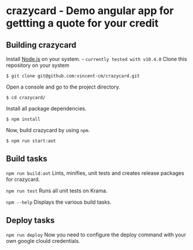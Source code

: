 crazycard - Demo angular app for gettting a quote for your credit
==========================================

Building crazycard
-----------------
Install [Node.js](https://nodejs.org/en/) on your system. - `currently tested with v10.4.0`
Clone this repository on your system
```
$ git clone git@github.com:vincent-cm/crazycard.git
```
Open a console and go to the project directory.
```
$ cd crazycard/
```
Install all package dependencies.
```
$ npm install
```
Now, build crazycard by using `npm`.
```
$ npm run start:aot
```

Build tasks
------------
`npm run build:aot`
Lints, minifies, unit tests and creates release packages for crazycard.

`npm run test`
Runs all unit tests on Krama.

`npm --help`
Displays the various build tasks.

Deploy tasks
------------
`npm run deploy`
Now you need to configure the deploy command with your own google clould credentials.
